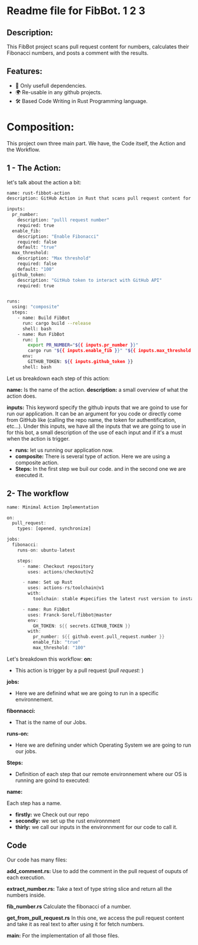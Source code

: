 # Readme file for FibBot. 1 2 3

## Description: 
  This FibBot project scans pull request content for numbers, calculates their Fibonacci numbers, and posts a comment with the results.

## Features: 
  - 🚀 Only usefull dependencies. 
  - 🌍 Re-usable in any github projects.
  - 🛠️ Based Code Writing in Rust Programming language.

# Composition:
This project own three main part. We have, the Code itself, the Action and the Workflow.

## 1 - The Action:

let's talk about the action a bit:


```sh
name: rust-fibbot-action
description: GitHub Action in Rust that scans pull request content for numbers, calculates their Fibonacci numbers, and posts a comment with the results

inputs:
  pr_number:
    description: "pulll request number"
    required: true
  enable_fib:
    description: "Enable Fibonacci"
    required: false
    default: "true"
  max_threshold:
    description: "Max threshold"
    required: false
    default: "100"
  github_token:
    description: "GitHub token to interact with GitHub API"
    required: true


runs:
  using: "composite"
  steps:
    - name: Build FibBot
      run: cargo build --release
      shell: bash
    - name: Run FibBot
      run: |
        export PR_NUMBER="${{ inputs.pr_number }}"
        cargo run "${{ inputs.enable_fib }}" "${{ inputs.max_threshold }}"
      env:
        GITHUB_TOKEN: ${{ inputs.github_token }}
      shell: bash
```

Let us breakdown each step of this action:

__name:__ Is the name of the action.
__description:__ a small overview of what the action does.

__inputs:__ This keyword specify the github inputs that we are goind to use for run our application. It can be an argument for you code or directly come from GitHub like (calling the repo name, the token for authentification, etc...). Under this inputs, we have all the inputs that we are going to use in for this bot, a small description of the use of each input and if it's a must when the action is trigger.

* __runs:__ let us running our application now.
* __composite:__ There is several type of action. Here we are using a composite action.
* __Steps:__ In the first step we buil our code. and in the second one we are executed it.

## 2- The workflow

```rust
name: Minimal Action Implementation

on:
  pull_request:
    types: [opened, synchronize]

jobs:
  fibonacci:
    runs-on: ubuntu-latest

    steps:
      - name: Checkout repository
        uses: actions/checkout@v2

      - name: Set up Rust
        uses: actions-rs/toolchain@v1
        with:
          toolchain: stable #specifies the latest rust version to install

      - name: Run FibBot
        uses: Franck-Sorel/fibbot@master
        env:
          GH_TOKEN: ${{ secrets.GITHUB_TOKEN }}  
        with:
          pr_number: ${{ github.event.pull_request.number }}
          enable_fib: "true"
          max_threshold: "100"
```
Let's breakdown this workflow:
__on:__ 
   *  This action is trigger by a pull request (_pull request:_ ) 

__jobs:__  
   *  Here we are definind what we are going to run in a specific environnement.

__fibonnacci:__
   * That is the name of our Jobs.

__runs-on:__
   *  Here we are defining under which Operating System we are going to run our jobs.
      
__Steps:__

  * Definition of each step that our remote environnement where our OS is running are goind to executed:
     
__name:__

   Each step has a name.
   
  * __firstly:__ we Check out our repo
  * __secondly:__ we set up the rust environnment
  * __thirly:__ we call our inputs in the environnment for our code to call it.



## Code
Our code has many files:

__add_comment.rs:__ Use to add the comment in the pull request of ouputs of each execution.

__extract_number.rs:__ Take a text of type string slice and return all the numbers inside.

__fib_number.rs__ Calculate the fibonacci of a  number.

__get_from_pull_request.rs__ In this one, we access the pull request content and take it as real text to after using it for fetch numbers.

__main:__ For the implementation of all those files.
